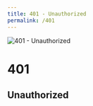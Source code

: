 ```yaml
---
title: 401 - Unauthorized
permalink: /401
---
```

<div>
    <img src="https://i.redd.it/62g16w312dpy.jpg" alt="401 - Unauthorized" />
    <h1>401</h1>
    <h2>Unauthorized</h2>
</div>
